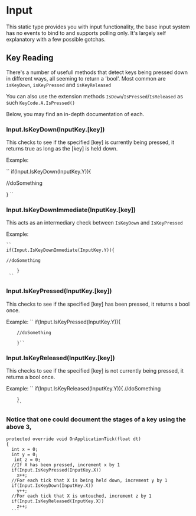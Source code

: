 # Input

This static type provides you with input functionality, the base input system has no events to bind to and supports polling only. It's largely self explanatory with a few possible gotchas.

## Key Reading

There's a number of usefull methods that detect keys being pressed down in different ways, all seeming to return a 'bool'. Most common are `isKeyDown`, `isKeyPressed` and `isKeyReleased`

You can also use the extension methods `IsDown`/`IsPressed`/`IsReleased` as such `KeyCode.A.IsPressed()`

Below, you may find an in-depth documentation of each.

 ### Input.IsKeyDown(InputKey.[key])
  This checks to see if the specified [key] is currently being pressed, it returns true as long as the [key] is held down. 
   
  Example:
   
 ``
 if(Input.IsKeyDown(InputKey.Y)){
 
  //doSomething
  
   } ``
        
 ### Input.IsKeyDownImmediate(InputKey.[key])
   This acts as an intermediary check between `IsKeyDown` and `IsKeyPressed`      
   
   Example:
   
    ``
    if(Input.IsKeyDownImmediate(InputKey.Y)){
    
    //doSomething
        
        }
     ``
        
 ### Input.IsKeyPressed(InputKey.[key])
  This checks to see if the specified [key] has been pressed, it returns a bool once. 
  
  Example:
  ``
        if(Input.IsKeyPressed(InputKey.Y)){
        
        //doSomething
        
        }`` 
        
 ### Input.IsKeyReleased(InputKey.[key])
  This checks to see if the specified [key] is not currently being pressed, it returns a bool once. 
   
  Example:
  ``
        if(Input.IsKeyReleased(InputKey.Y)){
        //doSomething
        
        } 
        ``
      
 ### Notice that one could document the stages of a key using the above 3, 
  ```CSharp
  protected override void OnApplicationTick(float dt)
  {
    int x = 0;
    int y = 0;
     int z = 0;
    //If X has been pressed, increment x by 1
    if(Input.IsKeyPressed(InputKey.X))
      x++;
    //For each tick that X is being held down, increment y by 1
    if(Input.IsKeyDown(InputKey.X))
      y++;
    //For each tick that X is untouched, increment z by 1
    if(Input.IsKeyReleased(InputKey.X))
      z++;
    ```

